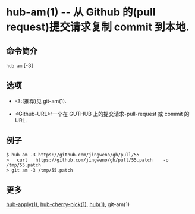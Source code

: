 # hub-am(1) -- 从 Github 的(pull request)提交请求复制 commit 到本地.

## 命令简介

`hub am` [-3] <GITHUB-URL>

## 选项

- -3:(推荐)见 git-am(1).

- \<Github-URL>:一个在 GUTHUB 上的提交请求-pull-request 或 commit 的 URL.

## 例子

```
$ hub am -3 https://github.com/jingweno/gh/pull/55
>	curl   https://github.com/jingweno/gh/pull/55.patch    -o
/tmp/55.patch
> git am -3 /tmp/55.patch
```

## 更多

[hub-apply(1)](hub-apply.1.zh.md), [hub-cherry-pick(1)](hub-cherry-pick.1.zh.md), [hub(1)](hub.1.zh.md), git-am(1)
